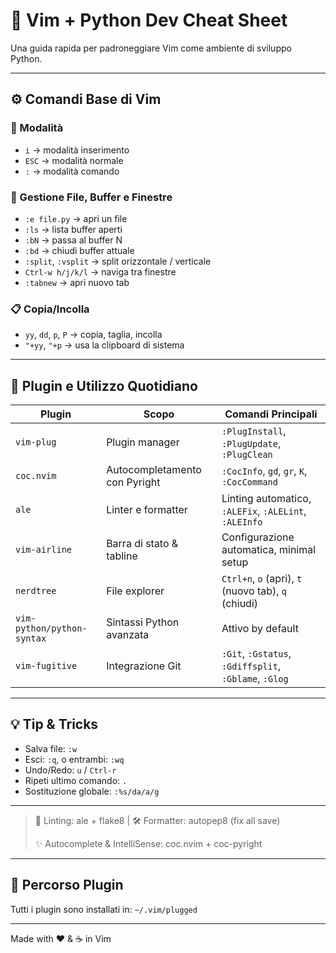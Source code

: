 # 🧠 Vim + Python Dev Cheat Sheet

Una guida rapida per padroneggiare Vim come ambiente di sviluppo Python.

---

## ⚙️ Comandi Base di Vim

### 🔄 Modalità
- `i` → modalità inserimento  
- `ESC` → modalità normale  
- `:` → modalità comando

### 📁 Gestione File, Buffer e Finestre
- `:e file.py` → apri un file
- `:ls` → lista buffer aperti
- `:bN` → passa al buffer N
- `:bd` → chiudi buffer attuale
- `:split`, `:vsplit` → split orizzontale / verticale
- `Ctrl-w h/j/k/l` → naviga tra finestre
- `:tabnew` → apri nuovo tab

### 📋 Copia/Incolla
- `yy`, `dd`, `p`, `P` → copia, taglia, incolla
- `"+yy`, `"+p` → usa la clipboard di sistema

---

## 🧩 Plugin e Utilizzo Quotidiano

| Plugin | Scopo | Comandi Principali |
|--------|-------|---------------------|
| `vim-plug` | Plugin manager | `:PlugInstall`, `:PlugUpdate`, `:PlugClean` |
| `coc.nvim` | Autocompletamento con Pyright | `:CocInfo`, `gd`, `gr`, `K`, `:CocCommand` |
| `ale` | Linter e formatter | Linting automatico, `:ALEFix`, `:ALELint`, `:ALEInfo` |
| `vim-airline` | Barra di stato & tabline | Configurazione automatica, minimal setup |
| `nerdtree` | File explorer | `Ctrl+n`, `o` (apri), `t` (nuovo tab), `q` (chiudi) |
| `vim-python/python-syntax` | Sintassi Python avanzata | Attivo by default |
| `vim-fugitive` | Integrazione Git | `:Git`, `:Gstatus`, `:Gdiffsplit`, `:Gblame`, `:Glog` |

---

## 💡 Tip & Tricks

- Salva file: `:w`  
- Esci: `:q`, o entrambi: `:wq`
- Undo/Redo: `u` / `Ctrl-r`  
- Ripeti ultimo comando: `.`
- Sostituzione globale: `:%s/da/a/g`

---

> 🧪 Linting: ale + flake8 | 🛠️ Formatter: autopep8 (fix all save)
>  
> ✨ Autocomplete & IntelliSense: coc.nvim + coc-pyright

---

## 📂 Percorso Plugin

Tutti i plugin sono installati in: `~/.vim/plugged`

---

Made with ❤️ & :coffee: in Vim

